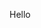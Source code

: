 Hello

<!---
morsteevo/morsteevo is a ✨ special ✨ repository because its `README.md` (this file) appears on your GitHub profile.
You can click the Preview link to take a look at your changes.
--->
